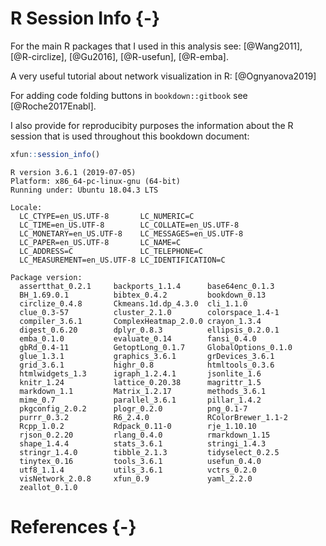 # R Session Info {-}

For the main R packages that I used in this analysis see:
[@Wang2011], [@R-circlize], [@Gu2016], [@R-usefun], [@R-emba].

A very useful tutorial about network visualization in R: [@Ognyanova2019]

For adding code folding buttons in `bookdown::gitbook` see [@Roche2017Enabl].

I also provide for reproducibity purposes the information about the R session that 
is used throughout this bookdown document:




```r
xfun::session_info()
```

```
R version 3.6.1 (2019-07-05)
Platform: x86_64-pc-linux-gnu (64-bit)
Running under: Ubuntu 18.04.3 LTS

Locale:
  LC_CTYPE=en_US.UTF-8       LC_NUMERIC=C              
  LC_TIME=en_US.UTF-8        LC_COLLATE=en_US.UTF-8    
  LC_MONETARY=en_US.UTF-8    LC_MESSAGES=en_US.UTF-8   
  LC_PAPER=en_US.UTF-8       LC_NAME=C                 
  LC_ADDRESS=C               LC_TELEPHONE=C            
  LC_MEASUREMENT=en_US.UTF-8 LC_IDENTIFICATION=C       

Package version:
  assertthat_0.2.1     backports_1.1.4      base64enc_0.1.3     
  BH_1.69.0.1          bibtex_0.4.2         bookdown_0.13       
  circlize_0.4.8       Ckmeans.1d.dp_4.3.0  cli_1.1.0           
  clue_0.3-57          cluster_2.1.0        colorspace_1.4-1    
  compiler_3.6.1       ComplexHeatmap_2.0.0 crayon_1.3.4        
  digest_0.6.20        dplyr_0.8.3          ellipsis_0.2.0.1    
  emba_0.1.0           evaluate_0.14        fansi_0.4.0         
  gbRd_0.4-11          GetoptLong_0.1.7     GlobalOptions_0.1.0 
  glue_1.3.1           graphics_3.6.1       grDevices_3.6.1     
  grid_3.6.1           highr_0.8            htmltools_0.3.6     
  htmlwidgets_1.3      igraph_1.2.4.1       jsonlite_1.6        
  knitr_1.24           lattice_0.20.38      magrittr_1.5        
  markdown_1.1         Matrix_1.2.17        methods_3.6.1       
  mime_0.7             parallel_3.6.1       pillar_1.4.2        
  pkgconfig_2.0.2      plogr_0.2.0          png_0.1-7           
  purrr_0.3.2          R6_2.4.0             RColorBrewer_1.1-2  
  Rcpp_1.0.2           Rdpack_0.11-0        rje_1.10.10         
  rjson_0.2.20         rlang_0.4.0          rmarkdown_1.15      
  shape_1.4.4          stats_3.6.1          stringi_1.4.3       
  stringr_1.4.0        tibble_2.1.3         tidyselect_0.2.5    
  tinytex_0.16         tools_3.6.1          usefun_0.4.0        
  utf8_1.1.4           utils_3.6.1          vctrs_0.2.0         
  visNetwork_2.0.8     xfun_0.9             yaml_2.2.0          
  zeallot_0.1.0       
```

# References {-}

